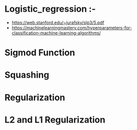 # Logistic_regression :-
* https://web.stanford.edu/~jurafsky/slp3/5.pdf
* https://machinelearningmastery.com/hyperparameters-for-classification-machine-learning-algorithms/
# Sigmod Function 
# Squashing 
# Regularization 
# L2 and L1 Regularization
